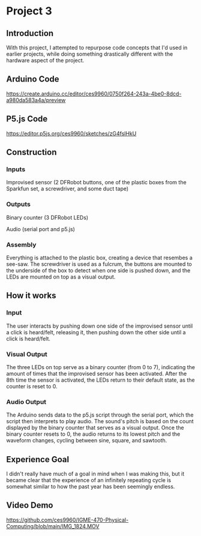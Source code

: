 # Project 3

## Introduction

With this project, I attempted to repurpose code concepts that I'd used in earlier projects, while doing something drastically different with the hardware aspect of the project.

## Arduino Code

https://create.arduino.cc/editor/ces9960/0750f264-243a-4be0-8dcd-a980da583a4a/preview

## P5.js Code

https://editor.p5js.org/ces9960/sketches/zG4fslHkU

## Construction

### Inputs

Improvised sensor (2 DFRobot buttons, one of the plastic boxes from the Sparkfun set, a screwdriver, and some duct tape)

### Outputs

Binary counter (3 DFRobot LEDs)

Audio (serial port and p5.js)

### Assembly

Everything is attached to the plastic box, creating a device that resembes a see-saw.  The screwdriver is used as a fulcrum, the buttons are mounted to the underside of the box to detect when one side is pushed down, and the LEDs are mounted on top as a visual output.

## How it works

### Input

The user interacts by pushing down one side of the improvised sensor until a click is heard/felt, releasing it, then pushing down the other side until a click is heard/felt.

### Visual Output

The three LEDs on top serve as a binary counter (from 0 to 7), indicating the amount of times that the improvised sensor has been activated.  After the 8th time the sensor is activated, the LEDs return to their default state, as the counter is reset to 0.

### Audio Output

The Arduino sends data to the p5.js script through the serial port, which the script then interprets to play audio.  The sound's pitch is based on the count displayed by the binary counter that serves as a visual output.  Once the binary counter resets to 0, the audio returns to its lowest pitch and the waveform changes, cycling between sine, square, and sawtooth.

## Experience Goal

I didn't really have much of a goal in mind when I was making this, but it became clear that the experience of an infinitely repeating cycle is somewhat similar to how the past year has been seemingly endless.

## Video Demo

https://github.com/ces9960/IGME-470-Physical-Computing/blob/main/IMG_1824.MOV
